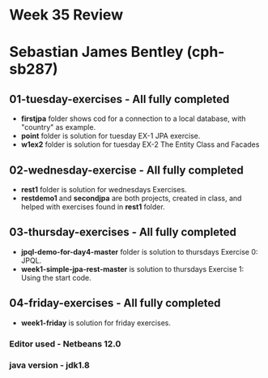 # Week 35 Review
# Sebastian James Bentley (cph-sb287)

## 01-tuesday-exercises - All fully completed

* **firstjpa** folder shows cod for a connection to a local database, with "country" as example.
* **point** folder is solution for tuesday EX-1 JPA exercise.
* **w1ex2** folder is solution for tuesday EX-2 The Entity Class and Facades

## 02-wednesday-exercise - All fully completed

* **rest1** folder is solution for wednesdays Exercises.
* **restdemo1** and **secondjpa** are both projects, created in class, and helped with exercises found in **rest1** folder.

## 03-thursday-exercises - All fully completed

* **jpql-demo-for-day4-master** folder is solution to thursdays Exercise 0: JPQL.
* **week1-simple-jpa-rest-master** is solution to thursdays Exercise 1: Using the start code.

## 04-friday-exercises - All fully completed
* **week1-friday** is solution for friday exercises.


### Editor used - Netbeans 12.0
### java version - jdk1.8
